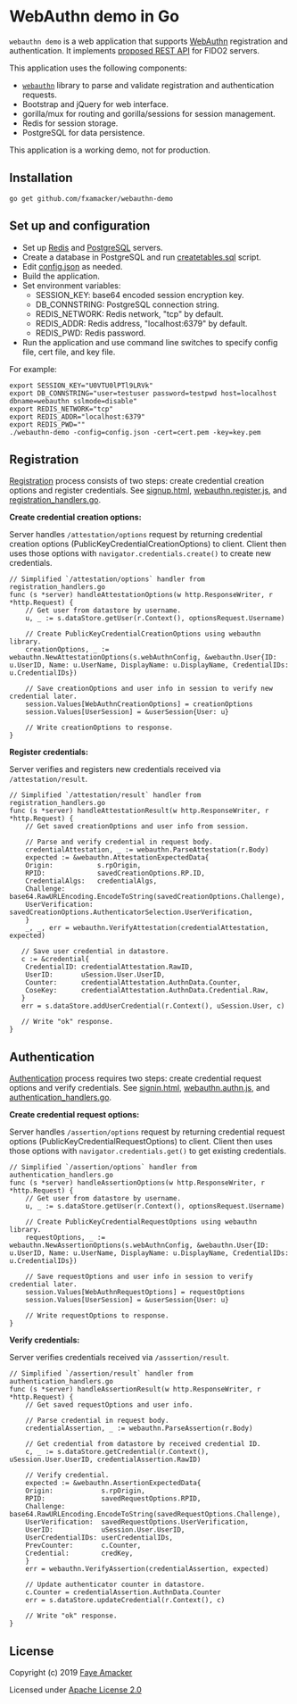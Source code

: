 # WebAuthn demo in Go

`webauthn demo` is a web application that supports [WebAuthn](https://w3c.github.io/webauthn/) registration and authentication.  It implements [proposed REST API](https://fidoalliance.org/specs/fido-v2.0-rd-20180702/fido-server-v2.0-rd-20180702.html#transport-binding-profile) for FIDO2 servers.

This application uses the following components:
* [`webauthn`](https://www.github.com/fxamacker/webauthn) library to parse and validate registration and authentication requests.
* Bootstrap and jQuery for web interface.
* gorilla/mux for routing and gorilla/sessions for session management.
* Redis for session storage. 
* PostgreSQL for data persistence.  

This application is a working demo, not for production.

## Installation 

```
go get github.com/fxamacker/webauthn-demo
```

## Set up and configuration 

* Set up [Redis](https://redis.io) and [PostgreSQL](https://www.postgresql.org) servers.
* Create a database in PostgreSQL and run [createtables.sql](createtables.sql) script.
* Edit [config.json](config.json) as needed.
* Build the application.
* Set environment variables: 
  * SESSION_KEY: base64 encoded session encryption key.
  * DB_CONNSTRING: PostgreSQL connection string.
  * REDIS_NETWORK: Redis network, "tcp" by default.
  * REDIS_ADDR: Redis address, "localhost:6379" by default.
  * REDIS_PWD: Redis password.
* Run the application and use command line switches to specify config file, cert file, and key file. 

For example:
```
export SESSION_KEY="U0VTU0lPTl9LRVk" 
export DB_CONNSTRING="user=testuser password=testpwd host=localhost dbname=webauthn sslmode=disable"
export REDIS_NETWORK="tcp"
export REDIS_ADDR="localhost:6379"
export REDIS_PWD=""
./webauthn-demo -config=config.json -cert=cert.pem -key=key.pem
```

## Registration

[Registration](https://fidoalliance.org/specs/fido-v2.0-rd-20180702/fido-server-v2.0-rd-20180702.html#registration-overview) process consists of two steps: create credential creation options and register credentials.  See [signup.html](static/signup.html), [webauthn.register.js](static/js/webauthn.register.js), and [registration_handlers.go](registration_handlers.go).

**Create credential creation options:**

Server handles `/attestation/options` request by returning credential creation options (PublicKeyCredentialCreationOptions) to client.  Client then uses those options with `navigator.credentials.create()` to create new credentials.  

```
// Simplified `/attestation/options` handler from registration_handlers.go
func (s *server) handleAttestationOptions(w http.ResponseWriter, r *http.Request) {
    // Get user from datastore by username.
    u, _ := s.dataStore.getUser(r.Context(), optionsRequest.Username)
    
    // Create PublicKeyCredentialCreationOptions using webauthn library.
    creationOptions, _ := webauthn.NewAttestationOptions(s.webAuthnConfig, &webauthn.User{ID: u.UserID, Name: u.UserName, DisplayName: u.DisplayName, CredentialIDs: u.CredentialIDs})

    // Save creationOptions and user info in session to verify new credential later.
    session.Values[WebAuthnCreationOptions] = creationOptions
    session.Values[UserSession] = &userSession{User: u}

    // Write creationOptions to response.
}
```

**Register credentials:**

Server verifies and registers new credentials received via `/attestation/result`.

```
// Simplified `/attestation/result` handler from registration_handlers.go
func (s *server) handleAttestationResult(w http.ResponseWriter, r *http.Request) {
    // Get saved creationOptions and user info from session.

    // Parse and verify credential in request body.
    credentialAttestation, _ := webauthn.ParseAttestation(r.Body)
    expected := &webauthn.AttestationExpectedData{
	Origin:           s.rpOrigin,
	RPID:             savedCreationOptions.RP.ID,
	CredentialAlgs:   credentialAlgs,
	Challenge:        base64.RawURLEncoding.EncodeToString(savedCreationOptions.Challenge),
	UserVerification: savedCreationOptions.AuthenticatorSelection.UserVerification,
    }    
    _, _, err = webauthn.VerifyAttestation(credentialAttestation, expected)

   // Save user credential in datastore.
   c := &credential{
	CredentialID: credentialAttestation.RawID,
	UserID:       uSession.User.UserID,
	Counter:      credentialAttestation.AuthnData.Counter,
	CoseKey:      credentialAttestation.AuthnData.Credential.Raw,
   }    
   err = s.dataStore.addUserCredential(r.Context(), uSession.User, c)

   // Write "ok" response. 
}
```

## Authentication

[Authentication](https://fidoalliance.org/specs/fido-v2.0-rd-20180702/fido-server-v2.0-rd-20180702.html#authentication-overview) process requires two steps: create credential request options and verify credentials.  See [signin.html](static/signin.html), [webauthn.authn.js](static/js/webauthn.authn.js), and [authentication_handlers.go](authentication_handlers.go).

**Create credential request options:**

Server handles `/assertion/options` request by returning credential request options (PublicKeyCredentialRequestOptions) to client.  Client then uses those options with `navigator.credentials.get()` to get existing credentials.  

```
// Simplified `/assertion/options` handler from authentication_handlers.go
func (s *server) handleAssertionOptions(w http.ResponseWriter, r *http.Request) {
    // Get user from datastore by username.
    u, _ := s.dataStore.getUser(r.Context(), optionsRequest.Username)
    
    // Create PublicKeyCredentialRequestOptions using webauthn library.
    requestOptions, _ := webauthn.NewAssertionOptions(s.webAuthnConfig, &webauthn.User{ID: u.UserID, Name: u.UserName, DisplayName: u.DisplayName, CredentialIDs: u.CredentialIDs})

    // Save requestOptions and user info in session to verify credential later.
    session.Values[WebAuthnRequestOptions] = requestOptions
    session.Values[UserSession] = &userSession{User: u}

    // Write requestOptions to response.
}
```

**Verify credentials:**

Server verifies credentials received via `/asssertion/result`.

```
// Simplified `/assertion/result` handler from authentication_handlers.go
func (s *server) handleAssertionResult(w http.ResponseWriter, r *http.Request) {
    // Get saved requestOptions and user info.

    // Parse credential in request body.
    credentialAssertion, _ := webauthn.ParseAssertion(r.Body)

    // Get credential from datastore by received credential ID.
    c, _ := s.dataStore.getCredential(r.Context(), uSession.User.UserID, credentialAssertion.RawID)

    // Verify credential.
    expected := &webauthn.AssertionExpectedData{
	Origin:            s.rpOrigin,
	RPID:              savedRequestOptions.RPID,
	Challenge:         base64.RawURLEncoding.EncodeToString(savedRequestOptions.Challenge),
	UserVerification:  savedRequestOptions.UserVerification,
	UserID:            uSession.User.UserID,
	UserCredentialIDs: userCredentialIDs,
	PrevCounter:       c.Counter,
	Credential:        credKey,
    }
    err = webauthn.VerifyAssertion(credentialAssertion, expected)

    // Update authenticator counter in datastore.
    c.Counter = credentialAssertion.AuthnData.Counter
    err = s.dataStore.updateCredential(r.Context(), c)

    // Write "ok" response. 
}
```

## License 

Copyright (c) 2019 [Faye Amacker](https://github.com/fxamacker)

Licensed under [Apache License 2.0](LICENSE)
